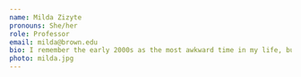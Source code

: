 ```yaml
---
name: Milda Zizyte
pronouns: She/her
role: Professor
email: milda@brown.edu
bio: I remember the early 2000s as the most awkward time in my life, but in present-day 2022 I am happily teaching CS to the fantastic students here! Outside of computers, I enjoy cooking, going outside, and taking care of plants.
photo: milda.jpg
---
```

